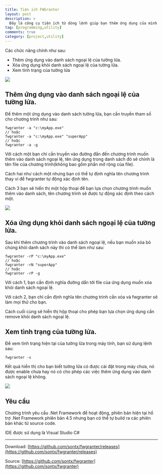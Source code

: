 ```yaml
---
title: Tiện ích FWGranter
layout: post
description: >
  Đây là công cụ tiện ích từ dòng lệnh giúp bạn thêm ứng dụng của mình vào danh sách ngoại lệ của tường lửa theo cách đơn giản nhất có thể.
tag: [programming,utility]
comments: true
category: [project,utility]
---
```


Các chức năng chính như sau:

* Thêm ứng dụng vào danh sách ngoại lệ của tường lửa.
* Xóa ứng dụng khỏi danh sách ngoại lệ của tường lửa.
* Xem tình trạng của tường lửa

![](https://1.bp.blogspot.com/-BP7eNBaXAMg/V1Pr2Q622ZI/AAAAAAAAOvI/IedMD9ERH0YDTUyOxndI7qZXpX-dknPDQCLcB/s1600/Capture.PNG)

Thêm ứng dụng vào danh sách ngoại lệ của tường lửa.
---------

Để thêm một ứng dụng vào danh sách tường lửa, bạn cần truyền tham số cho chương trình như sau:

```
fwgranter -a "c:\myApp.exe"
// hoặc
fwgranter -a "c:\myApp.exe" "superApp"
// hoặc
fwgranter -a -g
```

Với cách một bạn chỉ cần truyền vào đường đẩn đến chương trình muốn thêm vào danh sách ngoại lệ, tên ứng dụng trong danh sách đó sẽ chính là tên file của chương trình(không bao gồm phần mở rộng của file).

Cách hai như cách một nhưng bạn có thể tự định nghĩa tên chương trình thay vì để fwgranter tự động xác định tên.

Cách 3 bạn sẽ hiển thị một hộp thoại để bạn lựa chọn chương trình muốn thêm vào danh sách, tên chương trình sẽ được tự động xác định theo cách một.

![](https://4.bp.blogspot.com/-IWON0QUMya8/V1PsSpTaWMI/AAAAAAAAOvQ/Jq-1RaODRk4yP0dtehQog57ImyV0GHqRACKgB/s1600/Capture.PNG)

Xóa ứng dụng khỏi danh sách ngoại lệ của tường lửa.
-----------

Sau khi thêm chương trình vào danh sách ngoại lệ, nếu bạn muốn xóa bỏ chúng khỏi danh sách này thì có thể làm như sau:

```
fwgranter -rP "c:\myApp.exe"
// hoặc
fwgranter -rN "superApp"
// hoặc
fwgranter -rP -g
```

Với cách 1, bạn cần định nghĩa đường dẩn tới file của ứng dụng muốn xóa khỏi danh sách ngoại lệ.

Với cách 2, bạn chỉ cần định nghĩa tên chương trình cần xóa và fwgranter sẽ làm mọi thứ cho bạn.

Cách cuối cùng sẽ hiển thị hộp thoại cho phép bạn lựa chọn ứng dụng cần remove khỏi danh sách ngoại lệ.

Xem tình trạng của tường lửa.
------------

Để xem tình trạng hiện tại của tường lữa trong máy tính, bạn sử dụng lệnh sau:

```
fwgranter -s
```

Kết quả hiển thị cho bạn biết tường lữa có được cài đặt trong máy chưa, nó được enable chưa hay nó có cho phép các việc thêm ứng dụng vào danh sách ngoại lệ không.

![](https://2.bp.blogspot.com/-vOiJvO-hCFQ/V1Psm0dgAmI/AAAAAAAAOvc/ZR09FoP8J-EgpF8jtrj8L0Zb3dapZIILwCLcB/s1600/Capture.PNG)

Yêu cầu
-----

Chương trình yêu cầu .Net Framework để hoạt động, phiên bản hiện tại hổ trợ .Net Framework phiên bản 4.5 nhưng bạn có thể tự build ra các phiên bản khác từ source code.

IDE được sử dụng là Visual Studio C#

* * *

Download: [https://github.com/sontx/fwgranter/releases](https://github.com/sontx/fwgranter/releases)

Source: [https://github.com/sontx/fwgranter](https://github.com/sontx/fwgranter)
